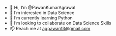- 👋 Hi, I’m @PawanKumarAgrawal
- 👀 I’m interested in Data Science
- 🌱 I’m currently learning Python
- 💞️ I’m looking to collaborate on Data Science Skills
- 📫 Reach me at agpawan13@gmail.com

<!---
PawanKumarAgrawal/PawanKumarAgrawal is a ✨ special ✨ repository because its `README.md` (this file) appears on your GitHub profile.
You can click the Preview link to take a look at your changes.
--->
